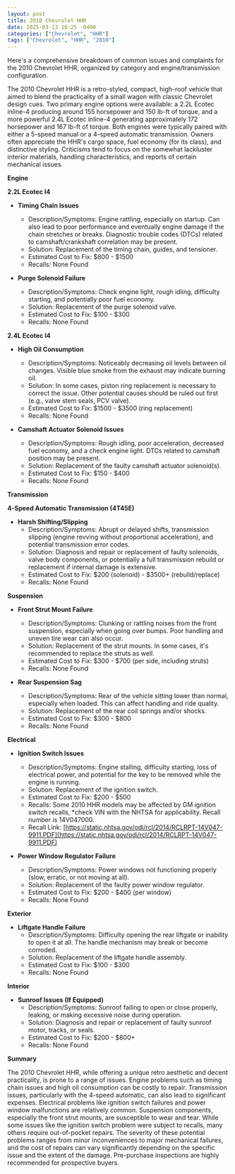 ```yaml
---
layout: post
title: 2010 Chevrolet HHR
date: 2025-03-13 10:25 -0400
categories: ["Chevrolet", "HHR"]
tags: ["Chevrolet", "HHR", "2010"]
---
```

Here's a comprehensive breakdown of common issues and complaints for the 2010 Chevrolet HHR, organized by category and engine/transmission configuration.

The 2010 Chevrolet HHR is a retro-styled, compact, high-roof vehicle that aimed to blend the practicality of a small wagon with classic Chevrolet design cues. Two primary engine options were available: a 2.2L Ecotec inline-4 producing around 155 horsepower and 150 lb-ft of torque, and a more powerful 2.4L Ecotec inline-4 generating approximately 172 horsepower and 167 lb-ft of torque. Both engines were typically paired with either a 5-speed manual or a 4-speed automatic transmission. Owners often appreciate the HHR's cargo space, fuel economy (for its class), and distinctive styling. Criticisms tend to focus on the somewhat lackluster interior materials, handling characteristics, and reports of certain mechanical issues.

**Engine**

**2.2L Ecotec I4**

*   **Timing Chain Issues**
    *   Description/Symptoms: Engine rattling, especially on startup. Can also lead to poor performance and eventually engine damage if the chain stretches or breaks. Diagnostic trouble codes (DTCs) related to camshaft/crankshaft correlation may be present.
    *   Solution: Replacement of the timing chain, guides, and tensioner.
    *   Estimated Cost to Fix: $800 - $1500
    *   Recalls: None Found

*   **Purge Solenoid Failure**
    *   Description/Symptoms: Check engine light, rough idling, difficulty starting, and potentially poor fuel economy.
    *   Solution: Replacement of the purge solenoid valve.
    *   Estimated Cost to Fix: $100 - $300
    *   Recalls: None Found

**2.4L Ecotec I4**

*   **High Oil Consumption**
    *   Description/Symptoms: Noticeably decreasing oil levels between oil changes. Visible blue smoke from the exhaust may indicate burning oil.
    *   Solution: In some cases, piston ring replacement is necessary to correct the issue. Other potential causes should be ruled out first (e.g., valve stem seals, PCV valve).
    *   Estimated Cost to Fix: $1500 - $3500 (ring replacement)
    *   Recalls: None Found

*   **Camshaft Actuator Solenoid Issues**
    *   Description/Symptoms: Rough idling, poor acceleration, decreased fuel economy, and a check engine light. DTCs related to camshaft position may be present.
    *   Solution: Replacement of the faulty camshaft actuator solenoid(s).
    *   Estimated Cost to Fix: $150 - $400
    *   Recalls: None Found

**Transmission**

**4-Speed Automatic Transmission (4T45E)**

*   **Harsh Shifting/Slipping**
    *   Description/Symptoms: Abrupt or delayed shifts, transmission slipping (engine revving without proportional acceleration), and potential transmission error codes.
    *   Solution: Diagnosis and repair or replacement of faulty solenoids, valve body components, or potentially a full transmission rebuild or replacement if internal damage is extensive.
    *   Estimated Cost to Fix: $200 (solenoid) - $3500+ (rebuild/replace)
    *   Recalls: None Found

**Suspension**

*   **Front Strut Mount Failure**
    *   Description/Symptoms: Clunking or rattling noises from the front suspension, especially when going over bumps. Poor handling and uneven tire wear can also occur.
    *   Solution: Replacement of the strut mounts. In some cases, it's recommended to replace the struts as well.
    *   Estimated Cost to Fix: $300 - $700 (per side, including struts)
    *   Recalls: None Found

*   **Rear Suspension Sag**
    *   Description/Symptoms: Rear of the vehicle sitting lower than normal, especially when loaded. This can affect handling and ride quality.
    *   Solution: Replacement of the rear coil springs and/or shocks.
    *   Estimated Cost to Fix: $300 - $800
    *   Recalls: None Found

**Electrical**

*   **Ignition Switch Issues**
    *   Description/Symptoms: Engine stalling, difficulty starting, loss of electrical power, and potential for the key to be removed while the engine is running.
    *   Solution: Replacement of the ignition switch.
    *   Estimated Cost to Fix: $200 - $500
    *   Recalls: Some 2010 HHR models may be affected by GM ignition switch recalls, *check VIN with the NHTSA for applicability. Recall number is 14V047000.
    *   Recall Link: [https://static.nhtsa.gov/odi/rcl/2014/RCLRPT-14V047-9911.PDF](https://static.nhtsa.gov/odi/rcl/2014/RCLRPT-14V047-9911.PDF)

*   **Power Window Regulator Failure**
    *   Description/Symptoms: Power windows not functioning properly (slow, erratic, or not moving at all).
    *   Solution: Replacement of the faulty power window regulator.
    *   Estimated Cost to Fix: $200 - $400 (per window)
    *   Recalls: None Found

**Exterior**

*   **Liftgate Handle Failure**
    *   Description/Symptoms: Difficulty opening the rear liftgate or inability to open it at all. The handle mechanism may break or become corroded.
    *   Solution: Replacement of the liftgate handle assembly.
    *   Estimated Cost to Fix: $100 - $300
    *   Recalls: None Found

**Interior**

*   **Sunroof Issues (If Equipped)**
    *   Description/Symptoms: Sunroof failing to open or close properly, leaking, or making excessive noise during operation.
    *   Solution: Diagnosis and repair or replacement of faulty sunroof motor, tracks, or seals.
    *   Estimated Cost to Fix: $200 - $800+
    *   Recalls: None Found

**Summary**

The 2010 Chevrolet HHR, while offering a unique retro aesthetic and decent practicality, is prone to a range of issues. Engine problems such as timing chain issues and high oil consumption can be costly to repair. Transmission issues, particularly with the 4-speed automatic, can also lead to significant expenses. Electrical problems like ignition switch failures and power window malfunctions are relatively common. Suspension components, especially the front strut mounts, are susceptible to wear and tear. While some issues like the ignition switch problem were subject to recalls, many others require out-of-pocket repairs. The severity of these potential problems ranges from minor inconveniences to major mechanical failures, and the cost of repairs can vary significantly depending on the specific issue and the extent of the damage. Pre-purchase inspections are highly recommended for prospective buyers.

